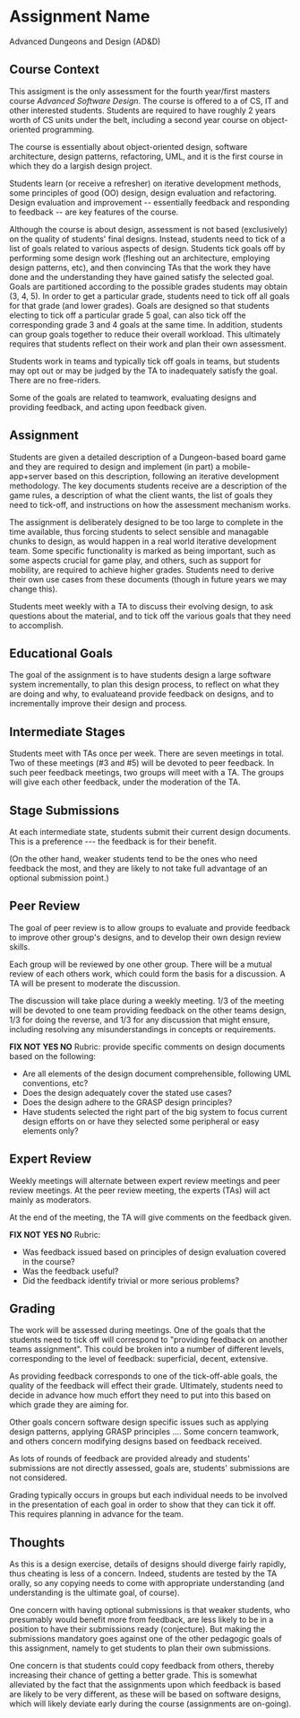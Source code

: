# Assignment Name

Advanced Dungeons and Design (AD&D)

## Course Context

This assigment is the only assessment for the fourth year/first masters course
_Advanced Software Design_. The course is offered to a of CS, IT and 
other interested students. Students are required to have roughly 2 years worth
of CS units under the belt, including a second year course on object-oriented
programming. 

The course is essentially about object-oriented design, software architecture, design patterns, refactoring,
UML, and it is the first course in which they do a largish design project.

Students learn (or receive a refresher) on iterative development methods,
some principles of good (OO) design, design evaluation and refactoring.
Design evaluation and  improvement -- essentially feedback and responding
to feedback -- are key features of the course.

Although the course is about design, assessment is not based (exclusively) on the quality of
students' final designs. Instead, students need to tick of a list of goals related to various
aspects of design. Students tick goals off by performing some design work 
(fleshing out an architecture, employing design patterns, etc),
and then convincing TAs that the work they have done and the understanding they 
have gained satisfy the selected goal. Goals are partitioned according to
the possible grades students may obtain (3, 4, 5). In order to get a particular grade,
students need to tick off all goals for that grade (and lower grades). 
Goals are designed so that students electing to tick off a particular grade 5 goal,
can also tick off the corresponding grade 3 and 4 goals at the same time. In addition,
students can group goals together to reduce their overall workload. This ultimately
requires that students reflect on their work and plan their own assessment.

Students work in teams and typically tick off goals in teams, but students may opt
out or may be judged by the TA to inadequately satisfy the goal. There are no free-riders.

Some of the goals are related to teamwork, evaluating designs and providing feedback,
and acting upon feedback given.


## Assignment

Students are given a detailed description of a Dungeon-based board game and they are required
to design and implement (in part) a mobile-app+server based on this description, following 
an iterative development methodology.
The key documents students receive are a description of the game rules, a description of what the client wants,
the list of goals they need to tick-off, and instructions on how the assessment mechanism works.

The assignment is deliberately designed to be too large to complete in the time 
available, thus forcing students to select sensible and managable chunks to
design, as would happen in a real world iterative development team.
Some specific functionality is marked as being important, such as some aspects crucial
for game play, and others, such as support for mobility, are required to achieve higher grades.
Students need to derive their own use cases from these documents (though in future years
we may change this). 

Students meet weekly with a TA to discuss their evolving design, to ask questions
about the material, and to tick off the various goals that they need to accomplish.

## Educational Goals

The goal of the assignment is to have students design a large software system
incrementally, to plan this design process, to reflect on what they are
doing and why, to evaluateand provide feedback on designs,
and to incrementally improve their design and process.

## Intermediate Stages

Students meet with TAs once per week. There are seven meetings in total.
Two of these meetings (#3 and #5) will be devoted to peer feedback.
In such peer feedback meetings, two groups will meet with a TA. The groups will 
give each other feedback, under the moderation of the TA. 

## Stage Submissions


At each intermediate state, students submit their current design documents. 
This is a preference --- the feedback is for their benefit.

(On the other hand, weaker students tend to be the ones who need feedback the 
most, and they are likely to not take full advantage of an optional submission
point.)

## Peer Review

The goal of peer review is to allow groups to evaluate and provide feedback to improve
other group's designs, and to develop their own design review skills.

Each group will be reviewed by one other group. There will be a mutual review of
each others work, which could form the basis for a discussion. A TA will be
present to moderate the discussion.

The discussion will take place during a weekly meeting. 1/3 of the meeting will be devoted
to one team providing feedback on the other teams design, 1/3 for doing the reverse, and
1/3 for any discussion that might ensure, including resolving any misunderstandings in
concepts or requirements.


**FIX NOT YES NO**
Rubric: provide specific comments on design documents based on the following:
- Are all elements of the design document comprehensible, following UML conventions, etc?
- Does the design adequately cover the stated use cases?
- Does the design adhere to the GRASP design principles?
- Have students selected the right part of the big system to focus current design efforts on or
have they selected some peripheral or easy elements only?

## Expert Review

Weekly meetings will alternate between expert review meetings and peer review meetings.
At the peer review meeting, the experts (TAs) will act mainly as moderators.

At the end of the meeting, the TA will give comments on the feedback given.

**FIX NOT YES NO**
Rubric:
- Was feedback issued based on principles of design evaluation covered in the course?
- Was the feedback useful?
- Did the feedback identify trivial or more serious problems?

## Grading

The work will be assessed during meetings. One of the goals that the students need to tick off will 
correspond to "providing feedback on another teams assignment". This could be broken into a number
of different levels, corresponding to the level of feedback: superficial, decent, extensive.

As providing feedback corresponds to one of the tick-off-able goals, the quality of the feedback
will effect their grade. Ultimately, students need to decide in advance how much effort they need
to put into this based on which grade they are aiming for.

Other goals concern software design specific issues such as applying design patterns, applying 
GRASP principles .... Some concern teamwork, and others concern modifying designs based on
feedback received.

As lots of rounds of feedback are provided already and students' submissions are not directly assessed,
goals are, students' submissions are not considered.

Grading typically occurs in groups but each individual needs to be involved in the presentation
of each goal in order to show that they can tick it off. This requires planning in advance for
the team. 

## Thoughts

As this is a design exercise, details of designs should diverge fairly rapidly,  thus cheating is less of a concern. Indeed, students are tested by the TA orally, so any copying needs to come with appropriate understanding (and understanding is the ultimate goal, of course).

One concern with having optional submissions is that weaker students, who presumably would benefit more
from feedback, are less likely to be in a position to have their submissions ready (conjecture).
But making the  submissions mandatory goes against one of the other pedagogic goals of this assignment,
namely to get students to plan their own submissions.

One concern is that students could copy feedback from others, thereby increasing their chance of getting
a better grade. This is somewhat alleviated by the fact that the assignments upon which feedback is based
are likely to be very different, as these will be based on software designs, which will likely deviate
early during the course (assignments are on-going).
